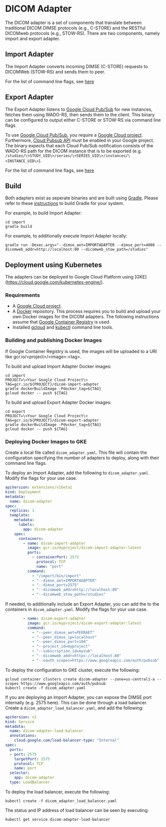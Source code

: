 # DICOM Adapter

The DICOM adapter is a set of components that translate between traditional DICOM DIMSE protocols (e.g., C-STORE) and the RESTful DICOMweb protocols (e.g., STOW-RS). There are
two components, namely import and export adapter.


## Import Adapter

The Import Adapter converts incoming DIMSE (C-STORE) requests to DICOMWeb (STOW-RS) and sends them to peer.

For the list of command line flags, see [here](import/src/main/java/com/google/cloud/healthcare/imaging/dicomadapter/Flags.java)

## Export Adapter

The Export Adapter listens to [Google Cloud Pub/Sub](https://cloud.google.com/pubsub/)
for new instances, fetches them using WADO-RS, then sends them to the client.
This binary can be configured to output either C-STORE or STOW-RS via command
line flags.

To use [Google Cloud Pub/Sub](https://cloud.google.com/pubsub/), you require a [Google Cloud project](https://cloud.google.com). Furthermore, [Cloud Pubsub API](https://console.cloud.google.com/apis/api/pubsub.googleapis.com/overview) must be enabled in your Google project. The binary expects that each Cloud Pub/Sub notification consists of the WADO-RS path for the DICOM instance that is to be exported (e.g. `/studies/\<STUDY_UID\>/series/\<SERIES_UID\>/instances/\<INSTANCE_UID\>`).

For the list of command line flags, see [here](export/src/main/java/com/google/cloud/healthcare/imaging/dicomadapter/Flags.java)

## Build

Both adapters exist as seperate binaries and are built using [Gradle](https://gradle.org/). Please refer to these [instructions](https://gradle.org/install/) to build Gradle for your system.

For example, to build Import Adapter:

```shell
cd import
gradle build
```

For example, to additionally execute Import Adapter locally:

```shell
gradle run -Dexec.args="--dimse_aet=IMPORTADAPTER --dimse_port=4008 --dicomweb_addr=http://localhost:80 --dicomweb_stow_path=/studies"
```

## Deployment using Kubernetes

The adapters can be deployed to Google Cloud Platform using [GKE] (https://cloud.google.com/kubernetes-engine/).

### Requirements

- A [Google Cloud project](https://cloud.google.com).
- A [Docker](https://docs.docker.com/) repository. This process requires you to build and upload your own Docker images for the DICOM adapters. The following instructions assume that [Google Container Registry](https://cloud.google.com/container-registry/) is used.
- Installed [gcloud](https://cloud.google.com/sdk/gcloud/) and [kubectl](https://kubernetes.io/docs/tasks/tools/install-kubectl/) command line tools.

### Building and publishing Docker Images

If Google Container Registry is used, the images will be uploaded to a URI like gcr.io/\<project\>/\<image\>:\<tag>.

To build and upload Import Adapter Docker images:

```shell
cd import
PROJECT=\<Your Google Cloud Project\>
TAG=gcr.io/${PROJECT}/dicom-import-adapter
gradle dockerBuildImage -Pdocker_tag=${TAG}
gcloud docker -- push ${TAG}
```

To build and upload Export Adapter Docker images:

```shell
cd export
PROJECT=\<Your Google Cloud Project\>
TAG=gcr.io/${PROJECT}/dicom-export-adapter
gradle dockerBuildImage -Pdocker_tag=${TAG}
gcloud docker -- push ${TAG}
```

### Deploying Docker Images to GKE

Create a local file called `dicom_adapter.yaml`. This file will contain the
configuration specifying the number of adapters to deploy, along with their
command line flags.

To deploy an Import Adapter, add the following to `dicom_adapter.yaml`. Modify
the flags for your use case.

```yaml
apiVersion: extensions/v1beta1
kind: Deployment
metadata:
  name: dicom-adapter
spec:
  replicas: 1
  template:
    metadata:
      labels:
        app: dicom-adapter
    spec:
      containers:
        - name: dicom-import-adapter
          image: gcr.io/myproject/dicom-import-adapter:latest
          ports:
            - containerPort: 2575
              protocol: TCP
              name: "port"
          command:
            - "/import/bin/import"
            - "--dimse_aet=IMPORTADAPTER"
            - "--dimse_port=2575"
            - "--dicomweb_addr=http://localhost:80"
            - "--dicomweb_stow_path=/studies"
```

If needed, to additionally include an Export Adapter, you can add the to the
containers in `dicom_adapter.yaml`. Modify the flags for your use case.

```yaml
        - name: dicom-export-adapter
          image: gcr.io/myproject/dicom-export-adapter:latest
          command:
            - "--peer_dimse_aet=PEERAET"
            - "--peer_dimse_ip=localhost"
            - "--peer_dimse_port=104"
            - "--project_id=myproject"
            - "--subscription_id=mysub"
            - "--dicomweb_addr=https://localhost:80"
            - "--oauth_scopes=https://www.googleapis.com/auth/pubsub"
```

To deploy the configuration to GKE cluster, execute the following:

```shell
gcloud container clusters create dicom-adapter --zone=us-central1-a --scopes https://www.googleapis.com/auth/pubsub
kubectl create -f dicom_adapter.yaml
```

If you are deploying an Import Adapter, you can expose the DIMSE port internally
(e.g. 2575 here). This can be done through a load
balancer. Create a `dicom_adapter_load_balancer.yaml`, and add the following:

```yaml
apiVersion: v1
kind: Service
metadata:
  name: dicom-adapter-load-balancer
  annotations:
    cloud.google.com/load-balancer-type: "Internal"
spec:
  ports:
  - port: 2575
    targetPort: 2575
    protocol: TCP
    name: port
  selector:
    app: dicom-adapter
  type: LoadBalancer
```

To deploy the load balancer, execute the following:

```shell
kubectl create -f dicom_adapter_load_balancer.yaml
```

The status and IP address of load balancer can be seen by executing:

```shell
kubectl get service dicom-adapter-load-balancer
```

